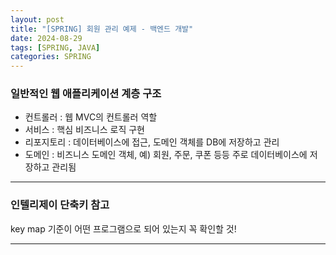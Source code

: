 ```yaml
---
layout: post
title: "[SPRING] 회원 관리 예제 - 백엔드 개발"
date: 2024-08-29
tags: [SPRING, JAVA]
categories: SPRING
---
```


### 일반적인 웹 애플리케이션 계층 구조

- 컨트롤러 : 웹 MVC의 컨트롤러 역할
- 서비스 : 핵심 비즈니스 로직 구현
- 리포지토리 : 데이터베이스에 접근, 도메인 객체를 DB에 저장하고 관리
- 도메인 : 비즈니스 도메인 객체, 예) 회원, 주문, 쿠폰 등등 주로 데이터베이스에 저장하고 관리됨

---

### 인텔리제이 단축키 참고

key map 기준이 어떤 프로그램으로 되어 있는지 꼭 확인할 것!

---
